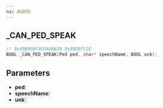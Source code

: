 ```yaml
---
ns: AUDIO
---
```

## _CAN_PED_SPEAK

```c
// 0x49B99BF3FDA89A7A 0x8BD5F11E
BOOL _CAN_PED_SPEAK(Ped ped, char* speechName, BOOL unk);
```

## Parameters
* **ped**:
* **speechName**:
* **unk**:
